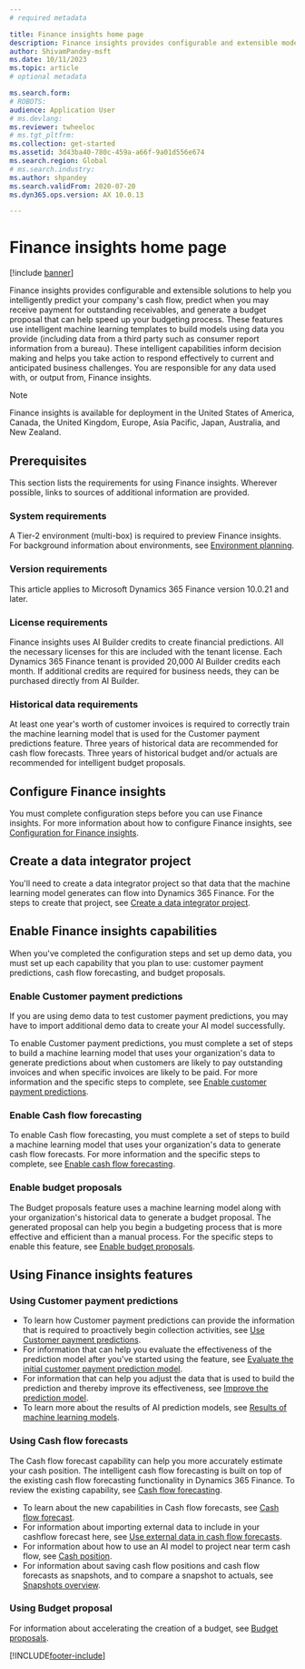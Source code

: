 ```yaml
---
# required metadata

title: Finance insights home page
description: Finance insights provides configurable and extensible models to help you accurately and intelligently predict your company's cash flow, predict when you will receive payment for outstanding receivables, and generate a budget proposal that can speed up your budgeting process. All these features are based on intelligent machine learning models.
author: ShivamPandey-msft
ms.date: 10/11/2023
ms.topic: article
# optional metadata

ms.search.form: 
# ROBOTS: 
audience: Application User
# ms.devlang: 
ms.reviewer: twheeloc
# ms.tgt_pltfrm: 
ms.collection: get-started
ms.assetid: 3d43ba40-780c-459a-a66f-9a01d556e674
ms.search.region: Global
# ms.search.industry: 
ms.author: shpandey
ms.search.validFrom: 2020-07-20
ms.dyn365.ops.version: AX 10.0.13

---
```

# Finance insights home page

[!include [banner](../includes/banner.md)]

Finance insights provides configurable and extensible solutions to help you intelligently predict your company's cash flow, predict when you may receive payment for outstanding receivables, and generate a budget proposal that can help speed up your budgeting process. These features use intelligent machine learning templates to build models using data you provide (including data from a third party such as consumer report information from a bureau). These intelligent capabilities inform decision making and helps you take action to respond effectively to current and anticipated business challenges. You are responsible for any data used with, or output from, Finance insights.

> [!NOTE]
> Finance insights is available for deployment in the United States of America, Canada, the United Kingdom, Europe, Asia Pacific, Japan, Australia, and New Zealand.

## Prerequisites

This section lists the requirements for using Finance insights. Wherever possible, links to sources of additional information are provided.

### System requirements

A Tier-2 environment (multi-box) is required to preview Finance insights. For background information about environments, see [Environment planning](../../fin-ops-core/fin-ops/imp-lifecycle/environment-planning.md).

### Version requirements

This article applies to Microsoft Dynamics 365 Finance version 10.0.21 and later.

### License requirements

Finance insights uses AI Builder credits to create financial predictions. All the necessary licenses for this are included with the tenant license. Each Dynamics 365 Finance tenant is provided 20,000 AI Builder credits each month. If additional credits are required for business needs, they can be purchased directly from AI Builder.

### Historical data requirements

At least one year's worth of customer invoices is required to correctly train the machine learning model that is used for the Customer payment predictions feature. Three years of historical data are recommended for cash flow forecasts. Three years of historical budget and/or actuals are recommended for intelligent budget proposals.

## Configure Finance insights

You must complete configuration steps before you can use Finance insights. For more information about how to configure Finance insights, see [Configuration for Finance insights](configure-for-fin-insites.md).

## Create a data integrator project

You'll need to create a data integrator project so that data that the machine learning model generates can flow into Dynamics 365 Finance. For the steps to create that project, see [Create a data integrator project](create-data-integrate-project.md).

## Enable Finance insights capabilities

When you've completed the configuration steps and set up demo data, you must set up each capability that you plan to use: customer payment predictions, cash flow forecasting, and budget proposals.

### Enable Customer payment predictions
If you are using demo data to test customer payment predictions, you may have to import additional demo data to create your AI model successfully. 

To enable Customer payment predictions, you must complete a set of steps to build a machine learning model that uses your organization's data to generate predictions about when customers are likely to pay outstanding invoices and when specific invoices are likely to be paid. For more information and the specific steps to complete, see [Enable customer payment predictions](enable-cust-paymnt-prediction.md). 

### Enable Cash flow forecasting
To enable Cash flow forecasting, you must complete a set of steps to build a machine learning model that uses your organization's data to generate cash flow forecasts. For more information and the specific steps to complete, see [Enable cash flow forecasting](enable-cash-flow-forecasting.md).

### Enable budget proposals

The Budget proposals feature uses a machine learning model along with your organization's historical data to generate a budget proposal. The generated proposal can help you begin a budgeting process that is more effective and efficient than a manual process. For the specific steps to enable this feature, see [Enable budget proposals](enable-budget-proposal.md). 

## Using Finance insights features

### Using Customer payment predictions

- To learn how Customer payment predictions can provide the information that is required to proactively begin collection activities, see [Use Customer payment predictions](use-customer-payment-predictions.md).
- For information that can help you evaluate the effectiveness of the prediction model after you've started using the feature, see [Evaluate the initial customer payment prediction model](evaluate-payment-prediction.md).
- For information that can help you adjust the data that is used to build the prediction and thereby improve its effectiveness, see [Improve the prediction model](improve-model.md).
- To learn more about the results of AI prediction models, see [Results of machine learning models](confusion-matrix.md).

### Using Cash flow forecasts

The Cash flow forecast capability can help you more accurately estimate your cash position. The intelligent cash flow forecasting is built on top of the existing cash flow forecasting functionality in Dynamics 365 Finance. To review the existing capability, see [Cash flow forecasting](../cash-bank-management/cash-flow-forecasting.md).

- To learn about the new capabilities in Cash flow forecasts, see [Cash flow forecast](cash-flow-forecast-intro.md).
- For information about importing external data to include in your cashflow forecast here, see [Use external data in cash flow forecasts](external-data-in-cash-flow.md). 
- For information about how to use an AI model to project near term cash flow, see [Cash position](cash-position.md).
- For information about saving cash flow positions and cash flow forecasts as snapshots, and to compare a snapshot to actuals, see [Snapshots overview](payment-snapshots.md).

### Using Budget proposal

For information about accelerating the creation of a budget, see [Budget proposals](budget-proposals.md). 

[!INCLUDE[footer-include](../../includes/footer-banner.md)]
